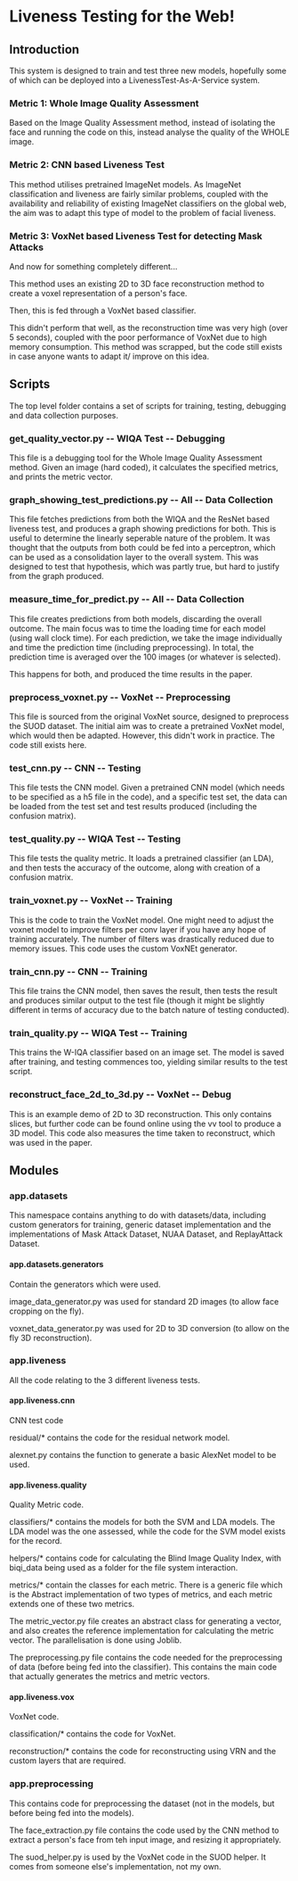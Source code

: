 # Liveness Testing for the Web!
## Introduction
This system is designed to train and test three new models, hopefully some of which can be deployed into
a LivenessTest-As-A-Service system.

### Metric 1: Whole Image Quality Assessment
Based on the Image Quality Assessment method, instead of isolating the face and running the code on this, instead
analyse the quality of the WHOLE image.

### Metric 2: CNN based Liveness Test
This method utilises pretrained ImageNet models. As ImageNet classification and liveness are fairly similar problems,
coupled with the availability and reliability of existing ImageNet classifiers on the global web, the aim was to adapt
this type of model to the problem of facial liveness.

### Metric 3: VoxNet based Liveness Test for detecting Mask Attacks
And now for something completely different...

This method uses an existing 2D to 3D face reconstruction method to create a voxel representation of a person's face.

Then, this is fed through a VoxNet based classifier.

This didn't perform that well, as the reconstruction time was very high (over 5 seconds), coupled with the poor performance of 
VoxNet due to high memory consumption. This method was scrapped, but the code still exists in case anyone wants to adapt it/
improve on this idea.

## Scripts
The top level folder contains a set of scripts for training, testing, debugging and data collection purposes.

### get_quality_vector.py -- WIQA Test -- Debugging
This file is a debugging tool for the Whole Image Quality Assessment method. Given an image (hard coded),
it calculates the specified metrics, and prints the metric vector.

### graph_showing_test_predictions.py -- All -- Data Collection
This file fetches predictions from both the WIQA and the ResNet based liveness test, and produces a graph
showing predictions for both. This is useful to determine the linearly seperable nature of the problem. It was thought
that the outputs from both could be fed into a perceptron, which can be used as a consolidation layer to the overall system.
This was designed to test that hypothesis, which was partly true, but hard to justify from the graph produced.

### measure_time_for_predict.py -- All -- Data Collection
This file creates predictions from both models, discarding the overall outcome. The main focus was to time the loading time
for each model (using wall clock time). For each prediction, we take the image individually and time the prediction time
(including preprocessing). In total, the prediction time is averaged over the 100 images (or whatever is selected).

This happens for both, and produced the time results in the paper.

### preprocess_voxnet.py -- VoxNet -- Preprocessing
This file is sourced from the original VoxNet source, designed to preprocess the SUOD dataset. The initial aim was to
create a pretrained VoxNet model, which would then be adapted. However, this didn't work in practice.
The code still exists here.

### test_cnn.py -- CNN -- Testing
This file tests the CNN model. Given a pretrained CNN model (which needs to be specified as a h5 file in the code),
and a specific test set, the data can be loaded from the test set and test results produced (including the confusion
matrix).

### test_quality.py -- WIQA Test -- Testing
This file tests the quality metric. It loads a pretrained classifier (an LDA), and then tests the accuracy of the outcome, along
with creation of a confusion matrix.

### train_voxnet.py -- VoxNet -- Training
This is the code to train the VoxNet model. One might need to adjust the voxnet model to improve filters per conv layer if you have any
hope of training accurately. The number of filters was drastically reduced due to memory issues. This code uses the custom VoxNEt generator.

### train_cnn.py -- CNN -- Training
This file trains the CNN model, then saves the result, then tests the result and produces similar output to the test file (though
it might be slightly different in terms of accuracy due to the batch nature of testing conducted). 

### train_quality.py -- WIQA Test -- Training
This trains the W-IQA classifier based on an image set. The model is saved after training, and testing commences too, yielding
similar results to the test script.

### reconstruct_face_2d_to_3d.py -- VoxNet -- Debug
This is an example demo of 2D to 3D reconstruction. This only contains slices, but further code can be found online using the
vv tool to produce a 3D model. This code also measures the time taken to reconstruct, which was used in the paper.


## Modules
### app.datasets
This namespace contains anything to do with datasets/data, including custom generators for training, generic dataset implementation
and the implementations of Mask Attack Dataset, NUAA Dataset, and ReplayAttack Dataset.

#### app.datasets.generators
Contain the generators which were used.

image_data_generator.py was used for standard 2D images (to allow face cropping on the fly).

voxnet_data_generator.py was used for 2D to 3D conversion (to allow on the fly 3D reconstruction).


### app.liveness
All the code relating to the 3 different liveness tests. 

#### app.liveness.cnn
CNN test code

residual/* contains the code for the residual network model.

alexnet.py contains the function to generate a basic AlexNet model to be used.

#### app.liveness.quality
Quality Metric code.

classifiers/* contains the models for both the SVM and LDA models. The LDA model was the one assessed, while the code for the SVM model
exists for the record.

helpers/* contains code for calculating the Blind Image Quality Index, with biqi_data being used as a folder for the file system interaction.

metrics/* contain the classes for each metric. There is a generic file which is the Abstract implementation of two types of metrics,
and each metric extends one of these two metrics.

The metric_vector.py file creates an abstract class for generating a vector, and also creates the reference implementation for
calculating the metric vector. The parallelisation is done using Joblib. 

The preprocessing.py file contains the code needed for the preprocessing of data (before being fed into the classifier). This contains
the main code that actually generates the metrics and metric vectors.

#### app.liveness.vox
VoxNet code.

classification/* contains the code for VoxNet.

reconstruction/* contains the code for reconstructing using VRN and the custom layers that are required.

### app.preprocessing
This contains code for preprocessing the dataset (not in the models, but before being fed into the models).

The face_extraction.py file contains the code used by the CNN method to extract a person's face from teh input image,
and resizing it appropriately.

The suod_helper.py is used by the VoxNet code in the SUOD helper. It comes from someone else's implementation, not my own.



